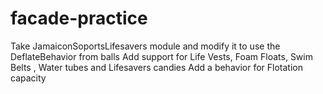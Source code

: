 # facade-practice

Take JamaiconSoportsLifesavers module and modify it to use the DeflateBehavior from balls
Add support for Life Vests, Foam Floats, Swim Belts , Water tubes and Lifesavers candies
Add a behavior for Flotation capacity
